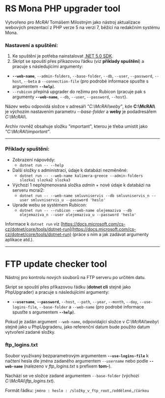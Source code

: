 # RS Mona PHP upgrader tool

Vytvořeno pro *McRAI* Tomášem Milostným jako nástroj aktualizace webových prezentací z PHP verze 5 na verzi 7, běžící na redakčním systému Mona.

### Nastavení a spuštění:

1. Ke spuštění je potřeba nainstalovat [.NET 5.0 SDK](https://dotnet.microsoft.com/download). 
2. Skript se spouští přes příkazovou řádku (viz **příklady spuštění**) a pracuje s následujícími argumenty:
  - **``--web-name``**, ``--admin-folders``, ``--base-folder``, ``--db``, ``--user``, ``--password``, ``--host``, ``--beta`` a ``--connection-file`` (pro podrobé informace spusťte s argumentem **``--help``**).
  - ``--rubicon`` přepíná upgrader do režimu pro Rubicon (pracuje pak s argumenty **``--web-name``**, ``--db``, ``--user``, ``--password``, ``--host``).

Název webu odpovídá složce v adresáři *"C:\McRAI\weby\"*, kde **C:\McRAI\\** je výchozím nastavením parametru *--base-folder* a **weby** je podadresářem *C:\McRAI\\*.

Archiv rovněž obsahuje složku "important", kterou je třeba umístit jako *"C:\McRAI\important"*.

---

### Příklady spuštění:

- Zobrazení nápovědy:
  - ``dotnet run -- --help``
- Další složky s administrací, údaje k databázi nezměněné:
  - ``dotnet run -- --web-name kalimera-greece --admin-folders slozka1 slozka2 slozka3``
- Výchozí 1 nepřejmenovaná složka *admin* + nové údaje k databázi na serveru mcrai2:
  - ``dotnet run -- --web-name smluvniservis --db smluvniservis_n --user smluvniservis_u --password 'heslo'``
- Uprade webu se systémem Rubicon:
  - ``dotnet run -- --rubicon --web-name olejemaziva --db olejemaziva_n --user olejemaziva_u --password 'heslo'``

Informace k ``dotnet run`` viz [https://docs.microsoft.com/cs-cz/dotnet/core/tools/dotnet-run](https://docs.microsoft.com/cs-cz/dotnet/core/tools/dotnet-run) (práce s ním a jak zadávat argumenty aplikace atd.).

---

# FTP update checker tool

Nástroj pro kontrolu nových souborů na FTP serveru po určitém datu.

Skript se spouští přes příkazovou řádku (**dotnet cli** stejně jako PhpUpgrader) a pracuje s následujícími argumenty:
  - **``--username``**, **``--password``**, ``--host``, ``--path``, ``--year``, ``--month``, ``--day``, ``--use-logins-file``, ``--base-folder`` a ``--web-name`` (pro podrobé informace spusťte s argumentem **``--help``**).

Pokud je zadán argument ``--web-name``, odpovídající složce v *C:\McRAI\weby\\* stejně jako u PhpUpgraderu, jako referenční datum bude použito datum vytvoření zadané složky.

### ftp_logins.txt

Soubor využívaný bezparametrovým argumentem **``--use-logins-file``** k načtení hesla dle jména zadaného argumentem *``--username``* nebo podle **``--web-name``** (nalezeno v *ftp_logins.txt* s prefixem **tom-**).

Nachází se ve složce zadané argumentem ``--base-folder`` (výchozí *C:\McRAI\ftp_logins.txt*).

Formát řádku: ``jméno : heslo : /složky_v_ftp_root,/oddělené,/čárkou``
